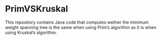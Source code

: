 # PrimVSKruskal
This repository contains Java code that computes wether the minimum weight spanning tree is the same when using Prim’s algorithm as it is when using Kruskal’s algorithm. 
